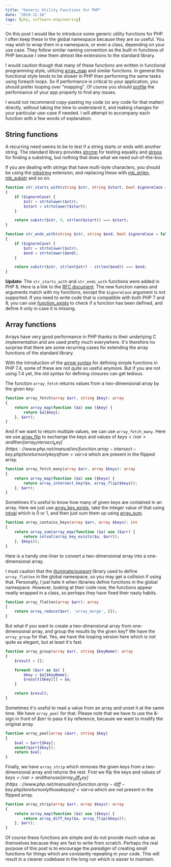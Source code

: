```yaml
---
title: "Generic Utility Functions for PHP"
date: "2019-12-16"
tags: [php, software-engineering]
---
```


On this post I would like to introduce some generic utility functions for PHP. I often keep these in the global namespace because they are so useful. You may wish to wrap them in a namespace, or even a class, depending on your use case. They follow similar naming convention as the built-in functions of PHP because I view them almost like extensions to the standard library.

I would caution though that many of these functions are written in functional programming style, utilizing [array_map](https://www.php.net/manual/en/function.array-map.php) and similar functions. In general this functional style tends to be slower in PHP than performing the same tasks using foreach loops. So if performance is critical to your application, you should prefer looping over "mapping". Of course you should [profile](/blog/2019-12-profiling-php/) the performance of your app properly to find any issues.

I would not recommend copy-pasting my code (or any code for that matter) directly, without taking the time to understand it, and making changes for your particular use-case if needed. I will attempt to accompany each function with a few words of explanation.

## String functions

A recurring need seems to be to test if a string starts or ends with another string. The standard library provides [strcmp](https://www.php.net/manual/en/function.strcmp.php) for testing equality and [strpos](https://www.php.net/manual/en/function.strpos.php) for finding a substring, but nothing that does what we need out-of-the-box.

If you are dealing with strings that have multi-byte characters, you should be using the [mbstring](https://www.php.net/manual/en/book.mbstring.php) extension, and replacing these with [mb_strlen](https://www.php.net/manual/en/function.mb-strlen.php), [mb_substr](https://www.php.net/manual/en/function.mb-substr.php) and so on.

```php
function str_starts_with(string $str, string $start, bool $ignoreCase = false): bool
{
    if ($ignoreCase) {
        $str = strtolower($str);
        $start = strtolower($start);
    }

    return substr($str, 0, strlen($start)) === $start;
}

function str_ends_with(string $str, string $end, bool $ignoreCase = false): bool
{
    if ($ignoreCase) {
        $str = strtolower($str);
        $end = strtolower($end);
    }

    return substr($str, strlen($str) - strlen($end)) === $end;
}
```

**Update:** The `str_starts_with` and `str_ends_with` functions were added in PHP 8. Here is a link to the [RFC document](https://wiki.php.net/rfc/add_str_starts_with_and_ends_with_functions). The new function names and arguments match with my functions, except the `$ignoreCase` argument is not supported. If you need to write code that is compatible with both PHP 7 and 8, you can use [function_exists](https://www.php.net/manual/en/function.function-exists.php) to check if a function has been defined, and define it only in case it is missing.

## Array functions

Arrays have very good performance in PHP thanks to their underlying C implementation and are used pretty much everywhere. It's therefore no surprise that there are some recurring cases for extending the array functions of the standard library.

With the introduction of the [arrow syntax](https://www.php.net/manual/en/migration74.new-features.php#migration74.new-features.core.arrow-functions) for defining simple functions in PHP 7.4, some of these are not quite so useful anymore. But if you are not using 7.4 yet, the old syntax for defining closures can get tedious.

The function `array_fetch` returns values from a two-dimensional array by the given key:

```php
function array_fetch(array $arr, string $key): array
{
    return array_map(function ($a) use ($key) {
        return $a[$key];
    }, $arr);
}
```

And if we want to return multiple values, we can use `array_fetch_many`. Here we use [array_flip](https://www.php.net/manual/en/function.array-flip.php) to exchange the keys and values of <var>$keys</var> and then [array_intersect_key](https://www.php.net/manual/en/function.array-intersect-key.php) to return only keys from <var>$a</var> which are present in the flipped array.

```php
function array_fetch_many(array $arr, array $keys): array
{
    return array_map(function ($a) use ($keys) {
        return array_intersect_key($a, array_flip($keys));
    }, $arr);
}
```

Sometimes it's useful to know how many of given keys are contained in an array. Here we just use [array_key_exists](https://www.php.net/manual/en/function.array-key-exists.php), take the integer value of that using [intval](https://www.php.net/manual/en/function.intval.php) which is 0 or 1, and then just sum them up using [array_sum](https://www.php.net/manual/en/function.array-sum.php).

```php
function array_contains_keys(array $arr, array $keys): int
{
    return array_sum(array_map(function ($a) use ($arr) {
        return intval(array_key_exists($a, $arr));
    }, $keys));
}
```

Here is a handy one-liner to convert a two-dimensional array into a one-dimensional array.

I must caution that the [illuminate/support](https://github.com/illuminate/support) library used to define `array_flatten` in the global namespace, so you may get a collision if using that. Personally, I just hate it when libraries define functions in the global namespace. However, looking at their code now, the functions appear neatly wrapped in a class, so perhaps they have fixed their nasty habits.

```php
function array_flatten(array $arr): array
{
    return array_reduce($arr, 'array_merge', []);
}
```

But what if you want to create a two-dimensional array from one-dimensional array, and group the results by the given key? We have the `array_group` for that. Yes, we have the looping version here which is not quite as elegant, but at least it's fast.

```php
function array_group(array $arr, string $keyName): array
{
    $result = [];

    foreach ($arr as $a) {
        $key = $a[$keyName];
        $result[$key][] = $a;
    }

    return $result;
}
```

Sometimes it's useful to read a value from an array and unset it at the same time. We have `array_peel` for that. Please note that we have to use the &-sign in front of <var>$arr</var> to pass it by reference, because we want to modify the original array.

```php
function array_peel(array &$arr, string $key)
{
    $val = $arr[$key];
    unset($arr[$key]);
    return $val;
}
```

Finally, we have `array_strip` which removes the given keys from a two-dimensional array and returns the rest. First we flip the keys and values of <var>$keys</var> and then use [array_diff_key](https://www.php.net/manual/en/function.array-diff-key.php) to return only those keys of <var>$a</var> which are _not_ present in the flipped array.

```php
function array_strip(array $arr, array $keys): array
{
    return array_map(function ($a) use ($keys) {
        return array_diff_key($a, array_flip($keys));
    }, $arr);
}
```

Of course these functions are simple and do not provide much value as themselves because they are fast to write from scratch. Perhaps the real purpose of this post is to encourage the _paradigm_ of creating small functions for things which are constantly repeating in your code. This will result in a cleaner codebase in the long run which is easier to maintain.
